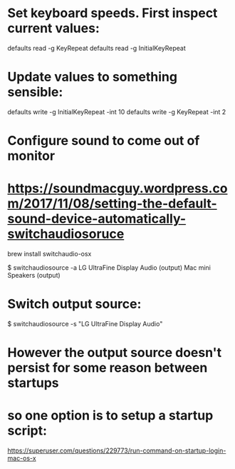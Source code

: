 
# Set keyboard speeds. First inspect current values:
defaults read -g KeyRepeat
defaults read -g InitialKeyRepeat

# Update values to something sensible:
defaults write -g InitialKeyRepeat -int 10
defaults write -g KeyRepeat -int 2



# Configure sound to come out of monitor
# https://soundmacguy.wordpress.com/2017/11/08/setting-the-default-sound-device-automatically-switchaudiosoruce
brew install switchaudio-osx

$ switchaudiosource -a
LG UltraFine Display Audio (output)
Mac mini Speakers (output)

# Switch output source:
$ switchaudiosource -s "LG UltraFine Display Audio"

# However the output source doesn't persist for some reason between startups
# so one option is to setup a startup script:
https://superuser.com/questions/229773/run-command-on-startup-login-mac-os-x

